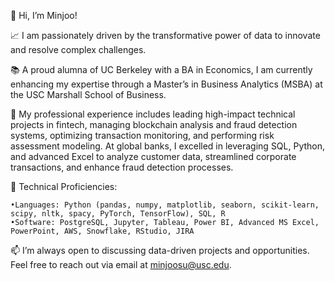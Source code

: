 👋 Hi, I’m Minjoo!

📈 I am passionately driven by the transformative power of data to innovate and resolve complex challenges.

📚 A proud alumna of UC Berkeley with a BA in Economics, I am currently enhancing my expertise through a Master’s in Business Analytics (MSBA) at the USC Marshall School of Business.

💼 My professional experience includes leading high-impact technical projects in fintech, managing blockchain analysis and fraud detection systems, optimizing transaction monitoring, and performing risk assessment modeling. At global banks, I excelled in leveraging SQL, Python, and advanced Excel to analyze customer data, streamlined corporate transactions, and enhance fraud detection processes.

🎯 Technical Proficiencies:

	•Languages: Python (pandas, numpy, matplotlib, seaborn, scikit-learn, scipy, nltk, spacy, PyTorch, TensorFlow), SQL, R
	•Software: PostgreSQL, Jupyter, Tableau, Power BI, Advanced MS Excel, PowerPoint, AWS, Snowflake, RStudio, JIRA

📫 I’m always open to discussing data-driven projects and opportunities. Feel free to reach out via email at minjoosu@usc.edu.

